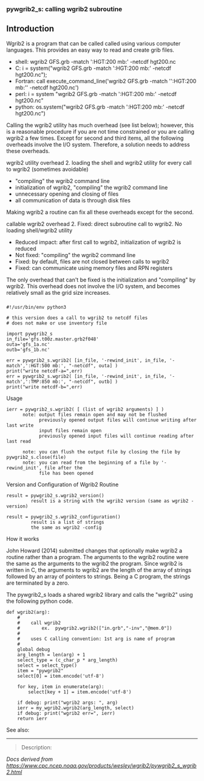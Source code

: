 ### pywgrib2_s: calling wgrib2 subroutine

## Introduction

Wgrib2 is a program that can be called called using various computer languages.
This provides an easy way to read and create grib files.

- shell: wgrib2 GFS.grb -match ':HGT:200 mb:' -netcdf hgt200.nc
- C: i = system("wgrib2 GFS.grb -match ':HGT:200 mb:' -netcdf hgt200.nc");
- Fortran: call execute_command_line('wgrib2 GFS.grb -match '':HGT:200 mb:'' -netcdf hgt200.nc')
- perl: i = system "wgrib2 GFS.grb -match ':HGT:200 mb:' -netcdf hgt200.nc"
- python: os.system("wgrib2 GFS.grb -match ':HGT:200 mb:' -netcdf hgt200.nc")

Calling the wgrib2 utility has much overhead (see list below); however, this is a reasonable
procedure if you are not time constrained or you are calling wgrib2 a few times.
Except for second and third items, all the following overheads involve the I/O system. Therefore,
a solution needs to address these overheads.

wgrib2 utility overhead 2. loading the shell and wgrib2 utility for every call to wgrib2 (sometimes avoidable)

- "compiling" the wgrib2 command line
- initialization of wgrib2, "compiling" the wgrib2 command line
- unnecessary opening and closing of files
- all communication of data is through disk files

Making wgrib2 a routine can fix all these overheads except for the second.

callable wgrib2 overhead 2. Fixed: direct subroutine call to wgrib2. No loading shell/wgrib2 utility

- Reduced impact: after first call to wgrib2, initialization of wgrib2 is reduced
- Not fixed: "compiling" the wgrib2 command line
- Fixed: by default, files are not closed between calls to wgrib2
- Fixed: can communicate using memory files and RPN registers

The only overhead that can't be fixed is the initialization and "compiling"
by wgrib2. This overhead does not involve
the I/O system, and becomes relatively small as the grid size increases.

###

```
#!/usr/bin/env python3

# this version does a call to wgrib2 to netcdf files
# does not make or use inventory file

import pywgrib2_s
in_file='gfs.t00z.master.grb2f048'
outa='gfs_1a.nc'
outb='gfs_1b.nc'

err = pywgrib2_s.wgrib2( [in_file, '-rewind_init', in_file, '-match',':HGT:500 mb:', "-netcdf", outa] )
print("write netcdf-a=",err)
err = pywgrib2_s.wgrib2( [in_file, '-rewind_init', in_file, '-match',':TMP:850 mb:', "-netcdf", outb] )
print("write netcdf-b=",err)
```

Usage

```
ierr = pywgrib2_s.wgrib2( [ (list of wgrib2 arguments) ] )
      note: output files remain open and may not be flushed
            previously opened output files will continue writing after last write
            input files remain open
            previously opened input files will continue reading after last read

      note: you can flush the output file by closing the file by pywgrib2_s.close(file)
      note: you can read from the beginning of a file by '-rewind_init', file after the
            file has been opened
```

Version and Configuration of Wgrib2 Routine

```
result = pywgrib2_s.wgrib2_version()
         result is a string with the wgrib2 version (same as wgrib2 -version)

result = pywgrib2_s.wgrib2_configuration()
         result is a list of strings
         the same as wgrib2 -config
```

How it works

John Howard (2014) submitted changes that
optionally make wgrib2 a routine rather than a program.
The arguments to the wgrib2 routine were the same as the arguments to the wgrib2
the program. Since wgrib2 is written in C, the arguments to
wgrib2 are the length of the array of strings followed by
an array of pointers to strings. Being a C program, the strings
are terminated by a zero.

The pywgrib2_s loads a shared wgrib2 library and calls the "wgrib2"
using the following python code.

```
def wgrib2(arg):
    #
    #    call wgrib2
    #        ex.  pywgrib2.wgrib2(["in.grb","-inv","@mem.0"])
    #
    #    uses C calling convention: 1st arg is name of program
    #
    global debug
    arg_length = len(arg) + 1
    select_type = (c_char_p * arg_length)
    select = select_type()
    item = "pywgrib2"
    select[0] = item.encode('utf-8')

    for key, item in enumerate(arg):
        select[key + 1] = item.encode('utf-8')

    if debug: print("wgrib2 args: ", arg)
    ierr = my_wgrib2.wgrib2(arg_length, select)
    if debug: print("wgrib2 err=", ierr)
    return ierr
```

See also:

---

> Description:

_Docs derived from <https://www.cpc.ncep.noaa.gov/products/wesley/wgrib2/pywgrib2_s_wgrib2.html>_
